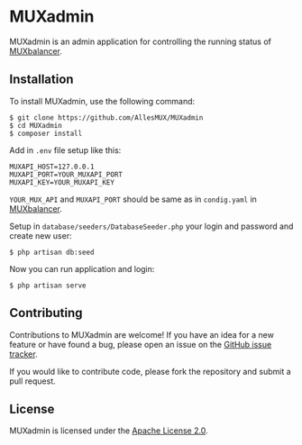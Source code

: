 # MUXadmin
MUXadmin is an admin application for controlling the running status of [MUXbalancer](https://github.com/AllesMUX/MUXbalancer).

## Installation
To install MUXadmin, use the following command:

```
$ git clone https://github.com/AllesMUX/MUXadmin
$ cd MUXadmin
$ composer install
```
Add in `.env` file setup like this:
```
MUXAPI_HOST=127.0.0.1
MUXAPI_PORT=YOUR_MUXAPI_PORT
MUXAPI_KEY=YOUR_MUXAPI_KEY
```
`YOUR_MUX_API` and `MUXAPI_PORT` should be same as in `condig.yaml` in [MUXbalancer](https://github.com/AllesMUX/MUXbalancer).

Setup in `database/seeders/DatabaseSeeder.php` your login and password and create new user:
```
$ php artisan db:seed
```
Now you can run application and login:
```
$ php artisan serve
```
## Contributing
Contributions to MUXadmin are welcome! If you have an idea for a new feature or have found a bug, please open an issue on the [GitHub issue tracker](https://github.com/AllesMUX/MUXadmin/issues).

If you would like to contribute code, please fork the repository and submit a pull request.

## License
MUXadmin is licensed under the [Apache License 2.0](https://github.com/AllesMUX/MUXadmin/blob/main/LICENSE).